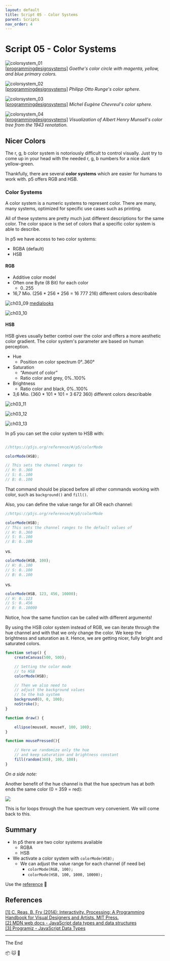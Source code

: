 ```yaml
---
layout: default
title: Script 05 - Color Systems
parent: Scripts
nav_order: 4
---
```



# Script 05 - Color Systems

![colorsystem_01](img/05/colorsystem_01.jpg)  
[[programmingdesignsystems]](https://programmingdesignsystems.com/color/a-short-history-of-color-theory/index.html) *Goethe's color circle with magenta, yellow, and blue primary colors.*
  
![colorsystem_02](img/05/colorsystem_02.jpg)  
[[programmingdesignsystems]](https://programmingdesignsystems.com/color/a-short-history-of-color-theory/index.html) *Philipp Otto Runge's color sphere.*
  
![colorsystem_03](img/05/colorsystem_03.jpg)  
[[programmingdesignsystems]](https://programmingdesignsystems.com/color/a-short-history-of-color-theory/index.html) *Michel Eugène Chevreul's color sphere.*
  
![colorsystem_04](img/05/colorsystem_04.jpg)  
[[programmingdesignsystems]](https://programmingdesignsystems.com/color/a-short-history-of-color-theory/index.html) *Visualization of Albert Henry Munsell's color tree from the 1943 renotation.*



## Nicer Colors

The r, g, b color system is notoriously difficult to control visually. Just try to come up in your head with the needed r, g, b numbers for a nice dark yellow-green.

Thankfully, there are several **color systems** which are easier for humans to work with. p5 offers RGB and HSB.

### Color Systems

A color system is a numeric systems to represent color. There are many, many systems, optimized for specific use cases such as printing.

All of these systems are pretty much just different descriptions for the same color. The color space is the set of colors that a specific color system is able to describe.

In p5 we have access to two color systems:

* RGBA (default)
* HSB


#### RGB

* Additive color model
* Often one Byte (8 Bit) for each color
    * 0..255
* 16,7 Mio. (256 * 256 * 256 = 16 777 216) different colors describable

![ch03_09](img/05/ch03_09.png)
[medialooks](https://old.medialooks.com/mplatform/docs/CK%20Advanced.html)

![ch03_10](img/05/ch03_10.png)


#### HSB

HSB gives usually better control over the color and offers a more aesthetic color gradient. The color system's parameter are based on human perception.

* Hue
    * Position on color spectrum 0°..360°
* Saturation
    * “Amount of color”
    * Ratio color and grey, 0%..100%
* Brightness
    * Ratio color and black, 0%..100%
* 3,6 Mio. (360 * 101 * 101 = 3 672 360) different colors describable


![ch03_11](img/05/ch03_11.png)

![ch03_12](img/05/ch03_12.png)

![ch03_13](img/05/ch03_13.png)


In p5 you can set the color system to HSB with:

```js

//https://p5js.org/reference/#/p5/colorMode

colorMode(HSB);

// This sets the channel ranges to
// H: 0..360
// S: 0..100
// B: 0..100
```

That command should be placed before all other commands working with color, such as `background()` and `fill()`.  
  
Also, you can define the value range for all OR each channel:

```js
//https://p5js.org/reference/#/p5/colorMode

colorMode(HSB);
// This sets the channel ranges to the default values of
// H: 0..360
// S: 0..100
// B: 0..100
```

vs.
  
```js
colorMode(HSB, 100);
// H: 0..100
// S: 0..100
// B: 0..100
```

vs.
  
```js
colorMode(HSB, 123, 456, 10000);
// H: 0..123
// S: 0..456
// B: 0..10000
```

Notice, how the same function can be called with different arguments!

By using the HSB color system instead of RGB, we can iterate through the hue channel and with that we only change the color. We keep the brightness and saturation as it. Hence, we are getting nicer, fully bright and saturated colors.

```js
function setup() {
    createCanvas(500, 500);

    // Setting the color mode
    // to HSB
    colorMode(HSB);

    // Then we also need to
    // adjust the background values
    // to the hsb system
    background(0, 0, 100);
    noStroke();
}

function draw() {

    ellipse(mouseX, mouseY, 100, 100);
}

function mousePressed(){

    // Here we randomize only the hue
    // and keep saturation and brightness constant
    fill(random(360), 100, 100);
}
```


*On a side note:*  

Another benefit of the hue channel is that the hue spectrum has at both ends the same color (0 = 359 = red):

![](img/04/colorlines_06.png)

This is for loops through the hue spectrum very convenient. We will come back to this.


## Summary

* In p5 there are two color systems available
    * RGBA
    * HSB
* We activate a color system with `colorMode(HSB);`
    * We can adjust the value range for each channel (if need be)
        * `colorMode(RGB, 100);`
        * `colorMode(HSB, 100, 1000, 10000);`

Use the [reference](https://p5js.org/reference/) 🚒


## References

[[1] C. Reas, B. Fry (2014): Interactivity. Processing: A Programming Handbook for Visual Designers and Artists. MIT Press.](https://www.processing.org/tutorials/interactivity/)  
[[2] MDN web docs - JavaScript data types and data structures](https://developer.mozilla.org/en-US/docs/Web/JavaScript/Data_structures)  
[[3] Programiz - JavaScript Data Types](https://www.programiz.com/javascript/data-types)  


---

The End

📦 🐱 🎨